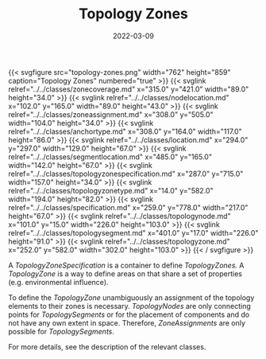 ﻿---
title: Topology Zones
toc: false
type: specs
layout: diagram
date: "2022-03-09"
draft: false
specification: VEC
version: 2.0.0
documentType: "Recommendation"
elementType: Diagram
classes:
  - ZoneCoverage
  - NodeLocation
  - ZoneAssignment
  - AnchorType
  - Location
  - SegmentLocation
  - TopologyZoneSpecification
  - TopologyZoneType
  - Specification
  - TopologyNode
  - TopologySegment
  - TopologyZone
menu:
  VEC-2.0.0:    
    parent: topology-and-geometry
    identifier: topology-and-geometry/topology-zones
    weight: 1009002 

# Prev/next pager order (if `docs_section_pager` enabled in `params.toml`)
weight: 1009002
---
{{< svgfigure src="topology-zones.png" width="762" height="859" caption="Topology Zones" numbered="true" >}}
  {{< svglink relref="../../classes/zonecoverage.md" x="315.0" y="421.0" width="89.0" height="34.0" >}}
  {{< svglink relref="../../classes/nodelocation.md" x="102.0" y="165.0" width="89.0" height="43.0" >}}
  {{< svglink relref="../../classes/zoneassignment.md" x="308.0" y="505.0" width="104.0" height="34.0" >}}
  {{< svglink relref="../../classes/anchortype.md" x="308.0" y="164.0" width="117.0" height="86.0" >}}
  {{< svglink relref="../../classes/location.md" x="294.0" y="297.0" width="129.0" height="67.0" >}}
  {{< svglink relref="../../classes/segmentlocation.md" x="485.0" y="165.0" width="142.0" height="67.0" >}}
  {{< svglink relref="../../classes/topologyzonespecification.md" x="287.0" y="715.0" width="157.0" height="34.0" >}}
  {{< svglink relref="../../classes/topologyzonetype.md" x="14.0" y="582.0" width="194.0" height="82.0" >}}
  {{< svglink relref="../../classes/specification.md" x="259.0" y="778.0" width="217.0" height="67.0" >}}
  {{< svglink relref="../../classes/topologynode.md" x="101.0" y="15.0" width="226.0" height="103.0" >}}
  {{< svglink relref="../../classes/topologysegment.md" x="401.0" y="17.0" width="226.0" height="91.0" >}}
  {{< svglink relref="../../classes/topologyzone.md" x="252.0" y="582.0" width="302.0" height="103.0" >}}
{{< / svgfigure >}}
<p> A <i>TopologyZoneSpecification</i> is a container to define <i>TopologyZones.</i> A <i>TopologyZone</i> is a way to define areas on that share a set of properties (e.g. environmental influence).      </p>      <p> To define the <i>TopologyZone </i>unambiguously an assignment of the topology elements to their zones is necessary. <i>TopologyNodes</i> are only connecting points for <i>TopologySegments</i> or for the placement of components and do not have any own extent in space. Therefore, <i>ZoneAssignments </i>are only possible for <i>T</i><i>opologySegments</i>.      </p>      <p> For more details, see the description of the relevant classes.      </p>
